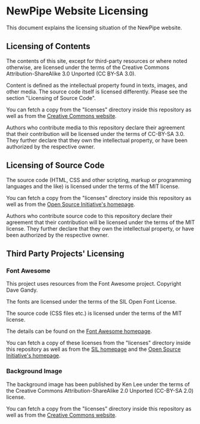 NewPipe Website Licensing
=========================

This document explains the licensing situation of the NewPipe website.

Licensing of Contents
---------------------

The contents of this site, except for third-party resources or where noted otherwise, are licensed under the terms of the Creative Commons Attribution-ShareAlike 3.0 Unported (CC BY-SA 3.0).

Content is defined as the intellectual property found in texts, images, and other media. The source code itself is licensed differently. Please see the section "Licensing of Source Code".

You can fetch a copy from the "licenses" directory inside this repository as well as from the [Creative Commons website](https://creativecommons.org/licenses/by-sa/3.0/legalcode).

Authors who contribute media to this repository declare their agreement that their contribution will be licensed under the terms of CC-BY-SA 3.0. They further declare that they own the intellectual property, or have been authorized by the respective owner.

Licensing of Source Code
------------------------

The source code (HTML, CSS and other scripting, markup or programming languages and the like) is licensed under the terms of the MIT license.

You can fetch a copy from the "licenses" directory inside this repository as well as from the [Open Source Initiative's homepage](https://opensource.org/licenses/MIT).

Authors who contribute source code to this repository declare their agreement that their contribution will be licensed under the terms of the MIT license. They further declare that they own the intellectual property, or have been authorized by the respective owner.

Third Party Projects' Licensing
-------------------------------

### Font Awesome

This project uses resources from the Font Awesome project. Copyright Dave Gandy.

The fonts are licensed under the terms of the SIL Open Font License.

The source code (CSS files etc.) is licensed under the terms of the MIT license.

The details can be found on the [Font Awesome homepage](http://fontawesome.io/license/).

You can fetch a copy of these licenses from the "licenses" directory inside this repository as well as from the [SIL homepage](http://scripts.sil.org/OFL) and the [Open Source Initiative's homepage](https://opensource.org/licenses/MIT).

### Background Image

The background image has been published by Ken Lee under the terms of the Creative Commons Attribution-ShareAlike 2.0 Unported (CC-BY-SA 2.0) license.

You can fetch a copy from the "licenses" directory inside this repository as well as from the [Creative Commons website](https://creativecommons.org/licenses/by-sa/3.0/legalcode).
